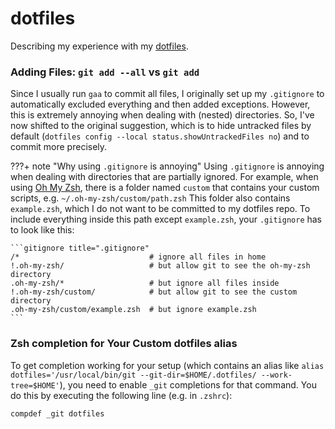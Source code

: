 # dotfiles

Describing my experience with my [dotfiles](https://github.com/jari27/dotfiles).

### Adding Files: `git add --all` vs `git add`
Since I usually run `gaa` to commit all files, I originally set up my `.gitignore` to automatically excluded everything and then added exceptions.
However, this is extremely annoying when dealing with (nested) directories.
So, I've now shifted to the original suggestion, which is to hide untracked files by default (`dotfiles config --local status.showUntrackedFiles no`) and to commit more precisely.

???+ note "Why using `.gitignore` is annoying"
    Using `.gitignore` is annoying when dealing with directories that are partially ignored.
    For example, when using [Oh My Zsh](https://ohmyz.sh/), there is a folder named `custom` that contains your custom scripts, e.g. `~/.oh-my-zsh/custom/path.zsh`
    This folder also contains `example.zsh`, which I do not want to be committed to my dotfiles repo.
    To include everything inside this path except `example.zsh`, your `.gitignore` has to look like this:

    ```gitignore title=".gitignore"
    /*                             # ignore all files in home
    !.oh-my-zsh/                   # but allow git to see the oh-my-zsh directory
    .oh-my-zsh/*                   # but ignore all files inside
    !.oh-my-zsh/custom/            # but allow git to see the custom directory
    .oh-my-zsh/custom/example.zsh  # but ignore example.zsh
    ```


### Zsh completion for Your Custom dotfiles alias
To get completion working for your setup (which contains an alias like `alias dotfiles='/usr/local/bin/git --git-dir=$HOME/.dotfiles/ --work-tree=$HOME'`), you need to enable `_git` completions for that command.
You do this by executing the following line (e.g. in `.zshrc`):

```zsh
compdef _git dotfiles
```
